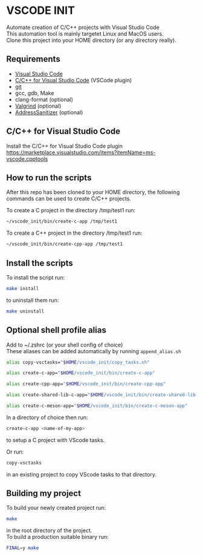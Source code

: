 # VSCODE INIT

Automate creation of C/C++ projects with Visual Studio Code \
This automation tool is mainly targetet Linux and MacOS users. \
Clone this project into your HOME directory (or any directory really).

## Requirements

* [Visual Studio Code](https://code.visualstudio.com/)
* [C/C++ for Visual Studio Code](https://marketplace.visualstudio.com/items?itemName=ms-vscode.cpptools) (VSCode plugin)
* [git](https://git-scm.com/)
* gcc, gdb, Make
* clang-format (optional)
* [Valgrind](https://valgrind.org/) (optional)
* [AddressSanitizer](https://github.com/google/sanitizers/wiki/AddressSanitizer) (optional)

## C/C++ for Visual Studio Code

Install the C/C++ for Visual Studio Code plugin
<https://marketplace.visualstudio.com/items?itemName=ms-vscode.cpptools>

## How to run the scripts

After this repo has been cloned to your HOME directory, the following commands
can be used to create C/C++ projects.

To create a C project in the directory /tmp/test1 run:

```sh
~/vscode_init/bin/create-c-app /tmp/test1
```

To create a C++ project in the directory /tmp/test1 run:

```sh
~/vscode_init/bin/create-cpp-app /tmp/test1
```

## Install the scripts

To install the script run:

```sh
make install
```

to uninstall them run:

```sh
make uninstall
```

## Optional shell profile alias

Add to ~/.zshrc (or your shell config of choice) \
These aliases can be added automatically by running ```append_alias.sh```

```sh
alias copy-vsctasks="$HOME/vscode_init/copy_tasks.sh"
```

```sh
alias create-c-app="$HOME/vscode_init/bin/create-c-app"
```

```sh
alias create-cpp-app="$HOME/vscode_init/bin/create-cpp-app"
```

```sh
alias create-shared-lib-c-app="$HOME/vscode_init/bin/create-shared-lib-c-app"
```

```sh
alias create-c-meson-app="$HOME/vscode_init/bin/create-c-meson-app"
```

In a directory of choice then run:

```sh
create-c-app <name-of-my-app>
```

to setup a C project with VScode tasks.

Or run:

```sh
copy-vsctasks
```

in an existing project to copy VScode tasks to that directory.

## Building my project

To build your newly created project run:

```sh
make
```

in the root directory of the project. \
To build a production suitable binary run:

```sh
FINAL=y make
```
